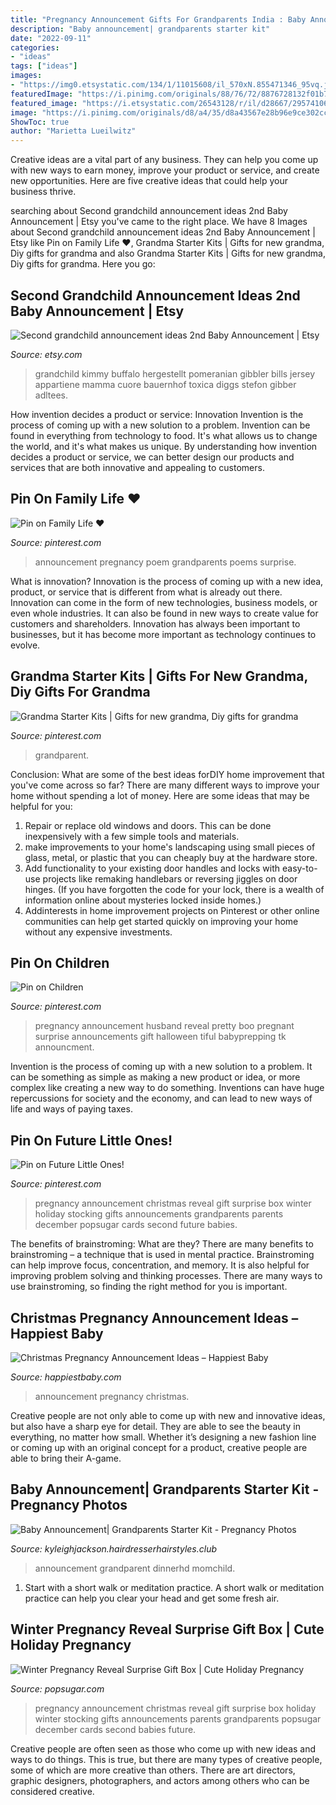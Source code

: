 ```yaml
---
title: "Pregnancy Announcement Gifts For Grandparents India : Baby Announcement| Grandparents Starter Kit"
description: "Baby announcement| grandparents starter kit"
date: "2022-09-11"
categories:
- "ideas"
tags: ["ideas"]
images:
- "https://img0.etsystatic.com/134/1/11015608/il_570xN.855471346_95vq.jpg"
featuredImage: "https://i.pinimg.com/originals/88/76/72/8876728132f01b7a765b193b0617487b.jpg"
featured_image: "https://i.etsystatic.com/26543128/r/il/d28667/2957410654/il_1588xN.2957410654_4gt3.jpg"
image: "https://i.pinimg.com/originals/d8/a4/35/d8a43567e28b96e9ce302ccfd1d6441a.jpg"
ShowToc: true
author: "Marietta Lueilwitz"
---
```



Creative ideas are a vital part of any business. They can help you come up with new ways to earn money, improve your product or service, and create new opportunities. Here are five creative ideas that could help your business thrive.

	

		
searching about Second grandchild announcement ideas 2nd Baby Announcement | Etsy you've came to the right place. We have 8 Images about Second grandchild announcement ideas 2nd Baby Announcement | Etsy like Pin on Family Life ♥, Grandma Starter Kits | Gifts for new grandma, Diy gifts for grandma and also Grandma Starter Kits | Gifts for new grandma, Diy gifts for grandma. Here you go:
		
    
## Second Grandchild Announcement Ideas 2nd Baby Announcement | Etsy

<img loading=lazy src="https://i.etsystatic.com/26543128/r/il/d28667/2957410654/il_1588xN.2957410654_4gt3.jpg" onerror="this.onerror=null;this.src='https://tse4.mm.bing.net/th?id=OIP.y-i5_5rZI_fdhp2KeF42-wHaHa&amp;pid=15.1';" alt="Second grandchild announcement ideas 2nd Baby Announcement | Etsy">

_Source: etsy.com_

>grandchild kimmy buffalo hergestellt pomeranian gibbler bills jersey appartiene mamma cuore bauernhof toxica diggs stefon gibber adltees. 

	

How invention decides a product or service: Innovation
Invention is the process of coming up with a new solution to a problem. Invention can be found in everything from technology to food. It's what allows us to change the world, and it's what makes us unique. By understanding how invention decides a product or service, we can better design our products and services that are both innovative and appealing to customers.

    
## Pin On Family Life ♥

<img loading=lazy src="https://i.pinimg.com/736x/69/ae/84/69ae849d0133e0bd87b1695e102612a6--pregnancy-announcement-poems-baby-announcements.jpg" onerror="this.onerror=null;this.src='https://tse4.mm.bing.net/th?id=OIP.pl1my5DEnQzGvU487u_qCQHaMx&amp;pid=15.1';" alt="Pin on Family Life ♥">

_Source: pinterest.com_

>announcement pregnancy poem grandparents poems surprise. 

	

What is innovation?
Innovation is the process of coming up with a new idea, product, or service that is different from what is already out there. Innovation can come in the form of new technologies, business models, or even whole industries. It can also be found in new ways to create value for customers and shareholders. Innovation has always been important to businesses, but it has become more important as technology continues to evolve.

    
## Grandma Starter Kits | Gifts For New Grandma, Diy Gifts For Grandma

<img loading=lazy src="https://i.pinimg.com/originals/88/76/72/8876728132f01b7a765b193b0617487b.jpg" onerror="this.onerror=null;this.src='https://tse4.mm.bing.net/th?id=OIP.Zu-OLhA6wMBBT-_e9XY0OwHaKX&amp;pid=15.1';" alt="Grandma Starter Kits | Gifts for new grandma, Diy gifts for grandma">

_Source: pinterest.com_

>grandparent. 

	

Conclusion: What are some of the best ideas forDIY home improvement that you've come across so far?
There are many different ways to improve your home without spending a lot of money. Here are some ideas that may be helpful for you: 
1. Repair or replace old windows and doors. This can be done inexpensively with a few simple tools and materials. 
2. make improvements to your home's landscaping using small pieces of glass, metal, or plastic that you can cheaply buy at the hardware store. 
3. Add functionality to your existing door handles and locks with easy-to-use projects like remaking handlebars or reversing jiggles on door hinges. (If you have forgotten the code for your lock, there is a wealth of information online about mysteries locked inside homes.) 
4. Addinterests in home improvement projects on Pinterest or other online communities can help get started quickly on improving your home without any expensive investments.

    
## Pin On Children

<img loading=lazy src="https://i.pinimg.com/736x/2c/e0/13/2ce0135498df662648ef0de6a591e9f6--pregnancy-announcment-to-family-announcement-ideas-pregnancy-first-baby.jpg" onerror="this.onerror=null;this.src='https://tse2.mm.bing.net/th?id=OIP.b-x8HVQYilr3cpzSSlqsVwHaHa&amp;pid=15.1';" alt="Pin on Children">

_Source: pinterest.com_

>pregnancy announcement husband reveal pretty boo pregnant surprise announcements gift halloween tiful babyprepping tk announcment. 

	

Invention is the process of coming up with a new solution to a problem. It can be something as simple as making a new product or idea, or more complex like creating a new way to do something. Inventions can have huge repercussions for society and the economy, and can lead to new ways of life and ways of paying taxes.

    
## Pin On Future Little Ones!

<img loading=lazy src="https://i.pinimg.com/originals/d8/a4/35/d8a43567e28b96e9ce302ccfd1d6441a.jpg" onerror="this.onerror=null;this.src='https://tse1.mm.bing.net/th?id=OIP.0F5FquqewJMt4IgOXecu_AHaJ4&amp;pid=15.1';" alt="Pin on Future Little Ones!">

_Source: pinterest.com_

>pregnancy announcement christmas reveal gift surprise box winter holiday stocking gifts announcements grandparents parents december popsugar cards second future babies. 

	

The benefits of brainstroming: What are they?
There are many benefits to brainstroming – a technique that is used in mental practice. Brainstroming can help improve focus, concentration, and memory. It is also helpful for improving problem solving and thinking processes. There are many ways to use brainstroming, so finding the right method for you is important.

    
## Christmas Pregnancy Announcement Ideas – Happiest Baby

<img loading=lazy src="https://cdn.shopify.com/s/files/1/1407/3324/files/Picture1_f6c5e3e9-b111-4b2b-bfd2-fd607be5171f_480x480.png?v=1602635122" onerror="this.onerror=null;this.src='https://tse2.mm.bing.net/th?id=OIP.3scbdsVwKcHxgPJJ8DH2YgHaGa&amp;pid=15.1';" alt="Christmas Pregnancy Announcement Ideas – Happiest Baby">

_Source: happiestbaby.com_

>announcement pregnancy christmas. 

	

Creative people are not only able to come up with new and innovative ideas, but also have a sharp eye for detail. They are able to see the beauty in everything, no matter how small. Whether it’s designing a new fashion line or coming up with an original concept for a product, creative people are able to bring their A-game.

    
## Baby Announcement| Grandparents Starter Kit - Pregnancy Photos

<img loading=lazy src="https://i.pinimg.com/736x/eb/dc/d2/ebdcd27cce3a4817b427356883d8ba1e.jpg" onerror="this.onerror=null;this.src='https://tse2.mm.bing.net/th?id=OIP.j_CDBqYbgo1wND3GtWaXNwHaFj&amp;pid=15.1';" alt="Baby Announcement| Grandparents Starter Kit - Pregnancy Photos">

_Source: kyleighjackson.hairdresserhairstyles.club_

>announcement grandparent dinnerhd momchild. 

	

1. Start with a short walk or meditation practice. A short walk or meditation practice can help you clear your head and get some fresh air.

    
## Winter Pregnancy Reveal Surprise Gift Box | Cute Holiday Pregnancy

<img loading=lazy src="https://img0.etsystatic.com/134/1/11015608/il_570xN.855471346_95vq.jpg" onerror="this.onerror=null;this.src='https://tse4.mm.bing.net/th?id=OIP.siC8uUqWJYyfJSvlgC6gwwHaJ4&amp;pid=15.1';" alt="Winter Pregnancy Reveal Surprise Gift Box | Cute Holiday Pregnancy">

_Source: popsugar.com_

>pregnancy announcement christmas reveal gift surprise box holiday winter stocking gifts announcements parents grandparents popsugar december cards second babies future. 

	

Creative people are often seen as those who come up with new ideas and ways to do things. This is true, but there are many types of creative people, some of which are more creative than others. There are art directors, graphic designers, photographers, and actors among others who can be considered creative.

